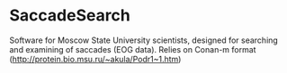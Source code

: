 SaccadeSearch
=============

Software for Moscow State University scientists, designed for searching and examining of saccades (EOG data). Relies on Conan-m format (http://protein.bio.msu.ru/~akula/Podr1~1.htm)